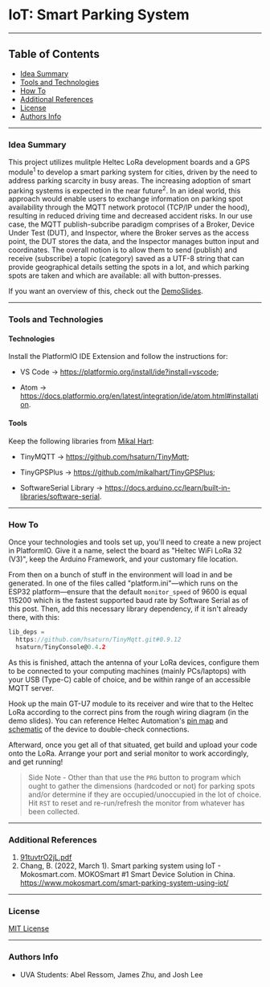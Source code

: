 # IoT: Smart Parking System


---

## Table of Contents

- [Idea Summary](#idea-summary)
- [Tools and Technologies](#tools-and-technologies)
- [How To](#how-to)
- [Additional References](#additional-references)
- [License](#license)
- [Authors Info](#authors-info)

---


### Idea Summary

This project utilizes mulitple Heltec LoRa development boards and a GPS module<sup>1</sup> to develop a smart parking system for cities, driven by the need to address parking scarcity in busy areas. The increasing adoption of smart parking systems is expected in the near future<sup>2</sup>. In an ideal world, this approach would enable users to exchange information on parking spot availability through the MQTT network protocol (TCP/IP under the hood), resulting in reduced driving time and decreased accident risks. In our use case, the MQTT publish-subcribe paradigm comprises of a Broker, Device Under Test (DUT), and Inspector, where the Broker serves as the access point, the DUT stores the data, and the Inspector manages button input and coordinates. The overall notion is to allow them to send (publish) and receive (subscribe) a topic (category) saved as a UTF-8 string that can provide geographical details setting the spots in a lot, and  which parking spots are taken and which are available: all with button-presses. 

If you want an overview of this, check out the [DemoSlides](https://github.com/Honestabe9/IoTSmartParkingSystem/blob/main/Group8Final/DemoSlides/IoT%20Smart%20Parking%20System%20-%20Demo.pdf).

---

### Tools and Technologies

#### Technologies
Install the PlatformIO IDE Extension and follow the instructions for: 

* VS Code → https://platformio.org/install/ide?install=vscode;

* Atom → https://docs.platformio.org/en/latest/integration/ide/atom.html#installation.


#### Tools
Keep the following libraries from [Mikal Hart](https://github.com/mikalhart):

* TinyMQTT → https://github.com/hsaturn/TinyMqtt;

* TinyGPSPlus → https://github.com/mikalhart/TinyGPSPlus;

* SoftwareSerial Library → https://docs.arduino.cc/learn/built-in-libraries/software-serial.

---

### How To

Once your technologies and tools set up, you'll need to create a new project in PlatformIO. Give it a name, select the board as "Heltec WiFi LoRa 32 (V3)", keep the Arduino Framework, and your customary file location. 

From then on a bunch of stuff in the environment will load in and be generated. In one of the files called "platform.ini"—which runs on the ESP32 platform—ensure that the default `monitor_speed` of 9600 is equal 115200 which is the fastest supported baud rate by Software Serial as of this post. Then, add this necessary library dependency, if it isn't already there, with this:

```C
lib_deps =
  https://github.com/hsaturn/TinyMqtt.git#0.9.12
  hsaturn/TinyConsole@0.4.2
```

As this is finished, attach the antenna of your LoRa devices, configure them to be connected to your computing machines (mainly PCs/laptops) with your USB (Type-C) cable of choice, and be within range of an accessible MQTT server.

Hook up the main GT-U7 module to its receiver and wire that to the Heltec LoRa according to the correct pins from the rough wiring diagram (in the demo slides). You can reference Heltec Automation's [pin map](https://github.com/Honestabe9/IoTSmartParkingSystem/blob/main/Group8Final/FinalWiFi/HTIT-WB32LA(F)_V3.png) and [schematic](https://github.com/Honestabe9/IoTSmartParkingSystem/blob/main/Group8Final/FinalWiFi/HTIT-WB32LA(F)_V3_Schematic_Diagram.pdf) of the device to double-check connections.

Afterward, once you get all of that situated, get build and upload your code onto the LoRa. Arrange your port and serial monitor to work accordingly, and get running!

> Side Note - Other than that use the `PRG` button to program which ought to gather the dimensions (hardcoded or not) for parking spots and/or determine if they are occupied/unoccupied in the lot of choice. Hit `RST` to reset and re-run/refresh the monitor from whatever has been collected.

---

### Additional References

1. [91tuvtrO2jL.pdf](https://github.com/Honestabe9/IoTSmartParkingSystem/files/11425854/91tuvtrO2jL.pdf)
2. Chang, B. (2022, March 1). Smart parking system using IoT - Mokosmart.com. MOKOSmart #1 Smart Device Solution in China. https://www.mokosmart.com/smart-parking-system-using-iot/



---

### License
[MIT License](https://github.com/Honestabe9/IoTSmartParkingSystem/blob/main/LICENSE)






---

### Authors Info

- UVA Students: Abel Ressom, James Zhu, and Josh Lee
